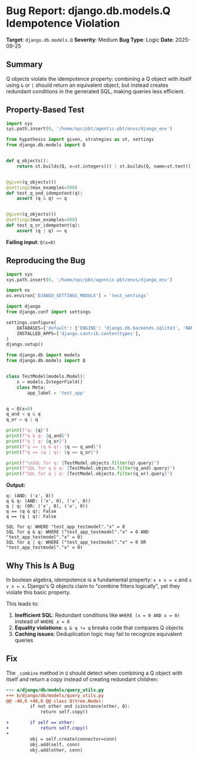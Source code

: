 # Bug Report: django.db.models.Q Idempotence Violation

**Target**: `django.db.models.Q`
**Severity**: Medium
**Bug Type**: Logic
**Date**: 2025-09-25

## Summary

Q objects violate the idempotence property: combining a Q object with itself using `&` or `|` should return an equivalent object, but instead creates redundant conditions in the generated SQL, making queries less efficient.

## Property-Based Test

```python
import sys
sys.path.insert(0, '/home/npc/pbt/agentic-pbt/envs/django_env')

from hypothesis import given, strategies as st, settings
from django.db.models import Q


def q_objects():
    return st.builds(Q, x=st.integers()) | st.builds(Q, name=st.text())


@given(q_objects())
@settings(max_examples=500)
def test_q_and_idempotent(q):
    assert (q & q) == q


@given(q_objects())
@settings(max_examples=500)
def test_q_or_idempotent(q):
    assert (q | q) == q
```

**Failing input**: `Q(x=0)`

## Reproducing the Bug

```python
import sys
sys.path.insert(0, '/home/npc/pbt/agentic-pbt/envs/django_env')

import os
os.environ['DJANGO_SETTINGS_MODULE'] = 'test_settings'

import django
from django.conf import settings

settings.configure(
    DATABASES={'default': {'ENGINE': 'django.db.backends.sqlite3', 'NAME': ':memory:'}},
    INSTALLED_APPS=['django.contrib.contenttypes'],
)
django.setup()

from django.db import models
from django.db.models import Q


class TestModel(models.Model):
    x = models.IntegerField()
    class Meta:
        app_label = 'test_app'


q = Q(x=0)
q_and = q & q
q_or = q | q

print(f"q: {q}")
print(f"q & q: {q_and}")
print(f"q | q: {q_or}")
print(f"q == (q & q): {q == q_and}")
print(f"q == (q | q): {q == q_or}")

print(f"\nSQL for q: {TestModel.objects.filter(q).query}")
print(f"SQL for q & q: {TestModel.objects.filter(q_and).query}")
print(f"SQL for q | q: {TestModel.objects.filter(q_or).query}")
```

**Output:**
```
q: (AND: ('x', 0))
q & q: (AND: ('x', 0), ('x', 0))
q | q: (OR: ('x', 0), ('x', 0))
q == (q & q): False
q == (q | q): False

SQL for q: WHERE "test_app_testmodel"."x" = 0
SQL for q & q: WHERE ("test_app_testmodel"."x" = 0 AND "test_app_testmodel"."x" = 0)
SQL for q | q: WHERE ("test_app_testmodel"."x" = 0 OR "test_app_testmodel"."x" = 0)
```

## Why This Is A Bug

In boolean algebra, idempotence is a fundamental property: `x ∧ x = x` and `x ∨ x = x`. Django's Q objects claim to "combine filters logically", yet they violate this basic property.

This leads to:
1. **Inefficient SQL**: Redundant conditions like `WHERE (x = 0 AND x = 0)` instead of `WHERE x = 0`
2. **Equality violations**: `q & q != q` breaks code that compares Q objects
3. **Caching issues**: Deduplication logic may fail to recognize equivalent queries

## Fix

The `_combine` method in `Q` should detect when combining a Q object with itself and return a copy instead of creating redundant children:

```diff
--- a/django/db/models/query_utils.py
+++ b/django/db/models/query_utils.py
@@ -40,6 +40,8 @@ class Q(tree.Node):
         if not other and isinstance(other, Q):
             return self.copy()

+        if self == other:
+            return self.copy()
+
         obj = self.create(connector=conn)
         obj.add(self, conn)
         obj.add(other, conn)
```